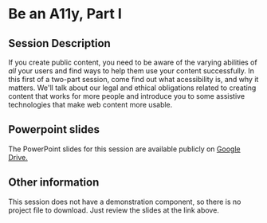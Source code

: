# Be an A11y, Part I

## Session Description

If you create public content, you need to be aware of the varying abilities of _all_ your users and find ways to help them use your content successfully. In this first of a two-part session, come find out what acessibility is, and why it matters. We'll talk about our legal and ethical obligations related to creating content that works for more people and introduce you to some assistive technologies that make web content more usable. 



## Powerpoint slides

The PowerPoint slides for this session are available publicly on [Google Drive.](https://docs.google.com/presentation/d/10fcPPcX7jsObINZekFDpRuDcntA2kTXZ/edit?usp=sharing&ouid=105054228189904904617&rtpof=true&sd=true) 

## Other information

This session does not have a demonstration component, so there is no project file to download. Just review the slides at the link above. 